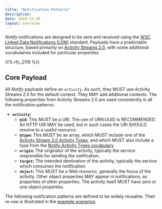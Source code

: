 ```yaml
---
title: "Notification Patterns"
description:
date: 2018-12-20
layout: overview
---
```


*Notify* notifications are designed to be sent and received using the [W3C Linked Data Notifications (LDN)](https://www.w3.org/TR/2017/REC-ldn-20170502/) standard. Payloads have a predictable structure, based primarily
on [Activity Streams 2.0](https://www.w3.org/TR/activitystreams-core/), with some additional vocabularies included for particular properties.

{{% rfc_2119 %}}

## Core Payload

All *Notify* payloads define an `activity`. As such, they MUST use Activity Streams 2.0 for the default context. They MAY add additional contexts. The following properties from Activity Streams 2.0 are used consistently in all the
notification patterns:

* **`activity`:**
    * **`@id`:** This MUST be a URI. The use of URN:UUID is RECOMMENDED. An HTTP URI MAY be used, but in such cases the URI SHOULD resolve to a useful resource.
    * **`@type`:** This MUST be an array, which MUST include one of the [Activity Stream 2.0 Activity Types](https://www.w3.org/TR/activitystreams-vocabulary/), and which MUST also include a type from the [Notify Activity Types vocabulary](/vocabularies/activity_types/)
    * **`origin`:** The originator of the activity, typically the service responsible for sending the notification.
    * **`target`:** The intended destination of the activity, typically the service which *consumes* the notification.
    * **`object`:** This MUST be a Web *resource*, generally the focus of the activity. Other object properties MAY appear in notifications, as properties of other properties. The activity itself MUST have zero or one object properties.

The following notification patterns are defined to be widely reusable. Their re-use is illustrated in the [example scenarios](/scenarios/).